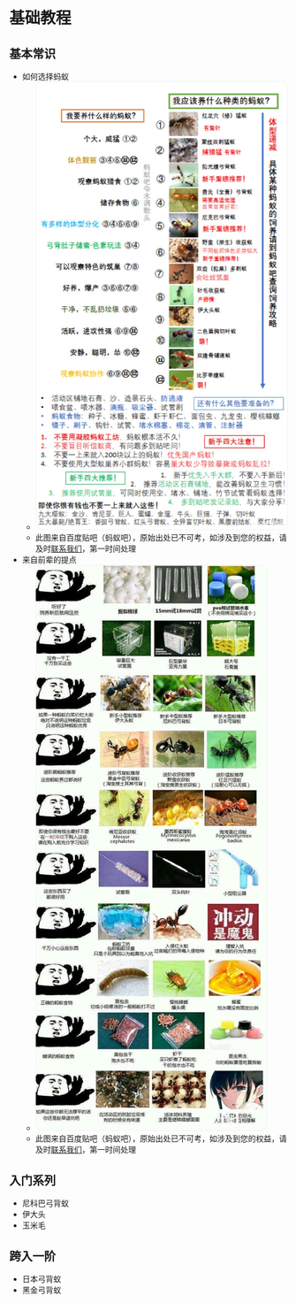 # 基础教程

## 基本常识
* 如何选择蚂蚁
  + ![如何选择蚂蚁](images/how.to.choose.ants.jpg)
  + 此图来自百度贴吧（蚂蚁吧），原始出处已不可考，如涉及到您的权益，请及时[联系我们](/about/contact_us.md)，第一时间处理
* 来自前辈的提点
  + ![养蚁入门神图](images/advise.from.big.brothers.jpg)
  + 此图来自百度贴吧（蚂蚁吧），原始出处已不可考，如涉及到您的权益，请及时[联系我们](/about/contact_us.md)，第一时间处理

## 入门系列

* 尼科巴弓背蚁
* 伊大头
* 玉米毛

## 跨入一阶

* 日本弓背蚁
* 黑金弓背蚁
